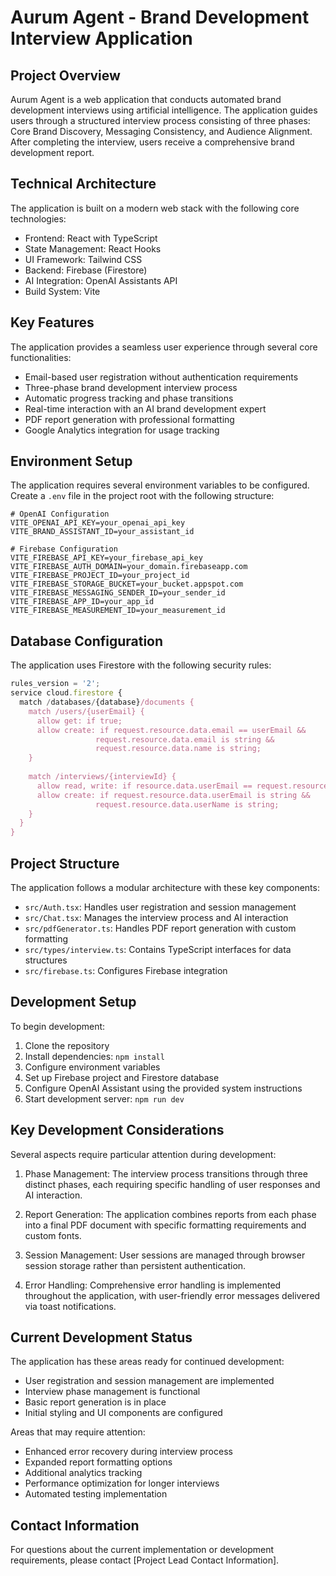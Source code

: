 # Aurum Agent - Brand Development Interview Application

## Project Overview

Aurum Agent is a web application that conducts automated brand development interviews using artificial intelligence. The application guides users through a structured interview process consisting of three phases: Core Brand Discovery, Messaging Consistency, and Audience Alignment. After completing the interview, users receive a comprehensive brand development report.

## Technical Architecture

The application is built on a modern web stack with the following core technologies:

- Frontend: React with TypeScript
- State Management: React Hooks
- UI Framework: Tailwind CSS
- Backend: Firebase (Firestore)
- AI Integration: OpenAI Assistants API
- Build System: Vite

## Key Features

The application provides a seamless user experience through several core functionalities:

- Email-based user registration without authentication requirements
- Three-phase brand development interview process
- Automatic progress tracking and phase transitions
- Real-time interaction with an AI brand development expert
- PDF report generation with professional formatting
- Google Analytics integration for usage tracking

## Environment Setup

The application requires several environment variables to be configured. Create a `.env` file in the project root with the following structure:

```
# OpenAI Configuration
VITE_OPENAI_API_KEY=your_openai_api_key
VITE_BRAND_ASSISTANT_ID=your_assistant_id

# Firebase Configuration
VITE_FIREBASE_API_KEY=your_firebase_api_key
VITE_FIREBASE_AUTH_DOMAIN=your_domain.firebaseapp.com
VITE_FIREBASE_PROJECT_ID=your_project_id
VITE_FIREBASE_STORAGE_BUCKET=your_bucket.appspot.com
VITE_FIREBASE_MESSAGING_SENDER_ID=your_sender_id
VITE_FIREBASE_APP_ID=your_app_id
VITE_FIREBASE_MEASUREMENT_ID=your_measurement_id
```

## Database Configuration

The application uses Firestore with the following security rules:

```javascript
rules_version = '2';
service cloud.firestore {
  match /databases/{database}/documents {
    match /users/{userEmail} {
      allow get: if true;
      allow create: if request.resource.data.email == userEmail &&
                   request.resource.data.email is string &&
                   request.resource.data.name is string;
    }
    
    match /interviews/{interviewId} {
      allow read, write: if resource.data.userEmail == request.resource.data.userEmail;
      allow create: if request.resource.data.userEmail is string &&
                   request.resource.data.userName is string;
    }
  }
}
```

## Project Structure

The application follows a modular architecture with these key components:

- `src/Auth.tsx`: Handles user registration and session management
- `src/Chat.tsx`: Manages the interview process and AI interaction
- `src/pdfGenerator.ts`: Handles PDF report generation with custom formatting
- `src/types/interview.ts`: Contains TypeScript interfaces for data structures
- `src/firebase.ts`: Configures Firebase integration

## Development Setup

To begin development:

1. Clone the repository
2. Install dependencies: `npm install`
3. Configure environment variables
4. Set up Firebase project and Firestore database
5. Configure OpenAI Assistant using the provided system instructions
6. Start development server: `npm run dev`

## Key Development Considerations

Several aspects require particular attention during development:

1. Phase Management: The interview process transitions through three distinct phases, each requiring specific handling of user responses and AI interaction.

2. Report Generation: The application combines reports from each phase into a final PDF document with specific formatting requirements and custom fonts.

3. Session Management: User sessions are managed through browser session storage rather than persistent authentication.

4. Error Handling: Comprehensive error handling is implemented throughout the application, with user-friendly error messages delivered via toast notifications.

## Current Development Status

The application has these areas ready for continued development:

- User registration and session management are implemented
- Interview phase management is functional
- Basic report generation is in place
- Initial styling and UI components are configured

Areas that may require attention:

- Enhanced error recovery during interview process
- Expanded report formatting options
- Additional analytics tracking
- Performance optimization for longer interviews
- Automated testing implementation

## Contact Information

For questions about the current implementation or development requirements, please contact [Project Lead Contact Information].